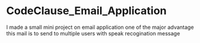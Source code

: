 # CodeClause_Email_Application
I made a small mini project on email application
one of the major advantage this mail is to send to multiple users with speak recogination message 
